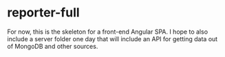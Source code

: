 reporter-full
========
For now, this is the skeleton for a front-end Angular SPA. I hope to also include a server folder one day that will include an API for getting data out of MongoDB and other sources.


